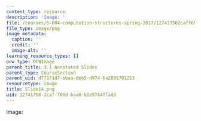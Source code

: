 ```yaml
---
content_type: resource
description: 'Image: '
file: /courses/6-004-computation-structures-spring-2017/127417502caff69dbaa0b1e9764ffad3_Slide14.png
file_type: image/png
image_metadata:
  caption: ''
  credit: ''
  image-alt: ''
learning_resource_types: []
ocw_type: OCWImage
parent_title: 3.1 Annotated Slides
parent_type: CourseSection
parent_uid: d77171d7-bbaa-8eb5-d974-6a2895701253
resourcetype: Image
title: Slide14.png
uid: 12741750-2caf-f69d-baa0-b1e9764ffad3
---
```

Image: 

